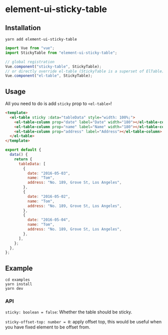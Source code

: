 # element-ui-sticky-table

## Installation

```
yarn add element-ui-sticky-table
```

```js
import Vue from "vue";
import StickyTable from "element-ui-sticky-table";

// global registration
Vue.component("sticky-table", StickyTable);
// or directly override el-table (StickyTable is a superset of ElTable)
Vue.component("el-table", StickyTable);
```

## Usage

All you need to do is add `sticky` prop to `<el-table>`!

```html
<template>
  <el-table sticky :data="tableData" style="width: 100%;">
    <el-table-column prop="date" label="Date" width="180"></el-table-column>
    <el-table-column prop="name" label="Name" width="180"></el-table-column>
    <el-table-column prop="address" label="Address"></el-table-column>
  </el-table>
</template>
```

```javascript
export default {
  data() {
    return {
      tableData: [
        {
          date: "2016-05-03",
          name: "Tom",
          address: "No. 189, Grove St, Los Angeles",
        },
        {
          date: "2016-05-02",
          name: "Tom",
          address: "No. 189, Grove St, Los Angeles",
        },
        {
          date: "2016-05-04",
          name: "Tom",
          address: "No. 189, Grove St, Los Angeles",
        },
      ],
    };
  },
};
```

## Example

```
cd examples
yarn install
yarn dev
```

### API

`sticky: boolean = false`: Whether the table should be sticky.

`sticky-offset-top: number = 0`: apply offset top, this would be useful when you have fixed element to be offset from.
